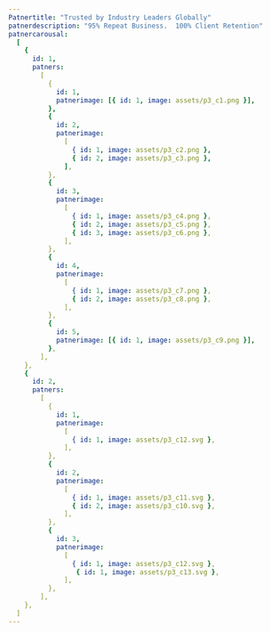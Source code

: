 ```yaml
---
Patnertitle: "Trusted by Industry Leaders Globally"
patnerdescription: "95% Repeat Business.  100% Client Retention"
patnercarousal:
  [
    {
      id: 1,
      patners:
        [
          {
            id: 1,
            patnerimage: [{ id: 1, image: assets/p3_c1.png }],
          },
          {
            id: 2,
            patnerimage:
              [
                { id: 1, image: assets/p3_c2.png },
                { id: 2, image: assets/p3_c3.png },
              ],
          },
          {
            id: 3,
            patnerimage:
              [
                { id: 1, image: assets/p3_c4.png },
                { id: 2, image: assets/p3_c5.png },
                { id: 3, image: assets/p3_c6.png },
              ],
          },
          {
            id: 4,
            patnerimage:
              [
                { id: 1, image: assets/p3_c7.png },
                { id: 2, image: assets/p3_c8.png },
              ],
          },
          {
            id: 5,
            patnerimage: [{ id: 1, image: assets/p3_c9.png }],
          },
        ],
    },
    {
      id: 2,
      patners:
        [
          {
            id: 1,
            patnerimage:
              [
                { id: 1, image: assets/p3_c12.svg },
              ],
          },
          {
            id: 2,
            patnerimage:
              [
                { id: 1, image: assets/p3_c11.svg },
                { id: 2, image: assets/p3_c10.svg },
              ],
          },
          {
            id: 3,
            patnerimage:
              [
                { id: 1, image: assets/p3_c12.svg },
                 { id: 1, image: assets/p3_c13.svg },
              ],
          },
        ],
    },
  ]
---
```

